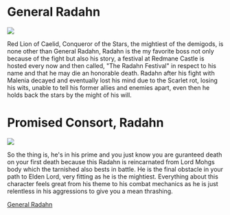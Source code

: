 # General Radahn

![](https://static.wikia.nocookie.net/eldenring/images/3/32/ER_General_Radahn.jpg/revision/latest?cb=20220217022220)

Red Lion of Caelid, Conqueror of the Stars, the mightiest of the demigods, is none other than General Radahn, Radahn is the my favorite boss not only because of the fight but also his story, a festival at Redmane Castle is hosted every now and then called, "The Radahn Festival" in respect to his name and that he may die an honorable death. Radahn after his fight with Malenia decayed and eventually lost his mind due to the Scarlet rot, losing his wits, unable to tell his former allies and enemies apart, even then he holds back the stars by the might of his will.

# Promised Consort, Radahn

![](https://assetsio.gnwcdn.com/elden-ring-sote-radahn-1.png?width=1200&height=1200&fit=bounds&quality=70&format=jpg&auto=webp)

So the thing is, he's in his prime and you just know you are guranteed death on your first death because this Radahn is reincarnated from Lord Mohgs body which the tarnished also bests in battle. He is the final obstacle in your path to Elden Lord, very fitting as he is the mightiest. Everything about this character feels great from his theme to his combat mechanics as he is just relentless in his aggressions to give you a mean thrashing. 

[General Radahn](https://eldenring.wiki.fextralife.com/Starscourge+Radahn)
